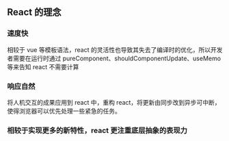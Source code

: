 ## React 的理念

### 速度快

相较于 vue 等模板语法，react 的灵活性也导致其失去了编译时的优化，所以开发者需要在运行时通过 pureComponent、shouldComponentUpdate、useMemo 等来告知 react 不需要计算

### 响应自然

将人机交互的成果应用到 react 中，重构 react，将更新由同步改到异步可中断，使得浏览器可以优先处理一些紧急的任务。

### 相较于实现更多的新特性，react 更注重底层抽象的表现力
